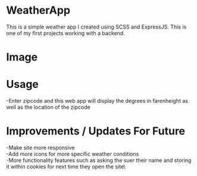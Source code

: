 # WeatherApp
This is a simple weather app I created using SCSS and ExpressJS. This is one of my first projects working with a backend.

# Image


# Usage
-Enter zipcode and this web app will display the degrees in farenheight as well as the location of the zipcode

# Improvements / Updates For Future
-Make site more responsive\
-Add more icons for more specific weather conditions\
-More functionality features such as asking the suer their name and storing it within cookies for next time they open the site\


